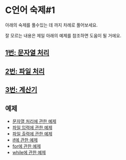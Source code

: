 # C언어 숙제#1
아래의 숙제를 풀수있는 데 까지 차례로 풀어보세요.

잘 모르는 내용은 제일 아래의 예제를 참조하면 도움이 될 거에요.

## [1번: 문자열 처리](https://github.com/MaybeS/STUDY2016/blob/master/Assignment/%231/1.md)

## [2번: 파일 처리](https://github.com/MaybeS/STUDY2016/blob/master/Assignment/%231/2.md)

## [3번: 계산기](https://github.com/MaybeS/STUDY2016/blob/master/Assignment/%231/3.md)

## 예제
- [문자열 처리에 관한 예제](https://github.com/MaybeS/STUDY2016/blob/master/Assignment/%231/example/string.c)
- [파일 입력에 관한 예제](https://github.com/MaybeS/STUDY2016/blob/master/Assignment/%231/example/fileRead.c)
- [파일 출력에 관한 예제](https://github.com/MaybeS/STUDY2016/blob/master/Assignment/%231/example/fileWrite.c)
- [if에 관한 예제](https://github.com/MaybeS/STUDY2016/blob/master/Day2/example/if.c)
- [for에 관한 예제](https://github.com/MaybeS/STUDY2016/blob/master/Day2/example/for.c)
- [while에 관한 예제](https://github.com/MaybeS/STUDY2016/blob/master/Day2/example/while.c)